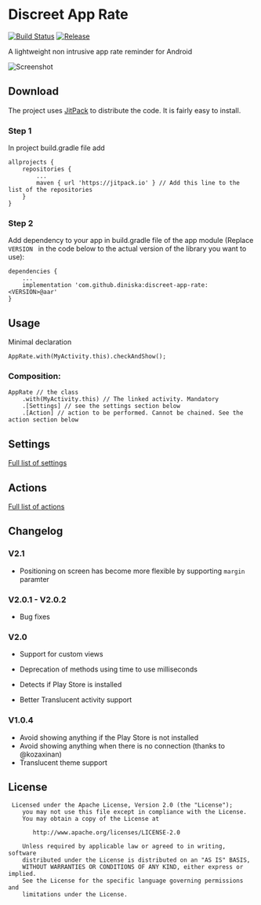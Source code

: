 Discreet App Rate
============

[![Build Status](https://travis-ci.org/diniska/discreet-app-rate.svg?branch=master)](https://travis-ci.org/diniska/discreet-app-rate) [![Release](https://jitpack.io/v/diniska/discreet-app-rate.svg)](https://jitpack.io/#User/Repo)

A lightweight non intrusive app rate reminder for Android

![Screenshot][1]

## Download

The project uses [JitPack](https://jitpack.io/#diniska/discreet-app-rate) to distribute the code. It is fairly easy to install.

### Step 1
In project build.gradle file add

```
allprojects {
    repositories {
        ...
        maven { url 'https://jitpack.io' } // Add this line to the list of the repositories
    }
}
```

### Step 2

Add dependency to your app in build.gradle file of the app module
(Replace `VERSION ` in the code below to the actual version of the library you want to use):

```
dependencies {
    ...
    implementation 'com.github.diniska:discreet-app-rate:<VERSION>@aar'
}
```

## Usage

Minimal declaration

`AppRate.with(MyActivity.this).checkAndShow();`

### Composition:

```
AppRate // the class
    .with(MyActivity.this) // The linked activity. Mandatory
    .[Settings] // see the settings section below
    .[Action] // action to be performed. Cannot be chained. See the action section below
```

## Settings

[Full list of settings](docs/Settings.md)

## Actions

[Full list of actions](docs/Actions.md)

## Changelog

### V2.1
* Positioning on screen has become more flexible by supporting `margin` paramter

### V2.0.1 - V2.0.2

* Bug fixes

### V2.0

* Support for custom views

* Deprecation of methods using time to use milliseconds
* Detects if Play Store is installed
* Better Translucent activity support

### V1.0.4

* Avoid showing anything if the Play Store is not installed
* Avoid showing anything when there is no connection (thanks to @kozaxinan)
* Translucent theme support


## License

```
 Licensed under the Apache License, Version 2.0 (the "License");
    you may not use this file except in compliance with the License.
    You may obtain a copy of the License at

       http://www.apache.org/licenses/LICENSE-2.0

    Unless required by applicable law or agreed to in writing, software
    distributed under the License is distributed on an "AS IS" BASIS,
    WITHOUT WARRANTIES OR CONDITIONS OF ANY KIND, either express or implied.
    See the License for the specific language governing permissions and
    limitations under the License.
```


[1]: http://nicolaspomepuy.fr/wp-content/uploads/2014/03/screenshot.png
